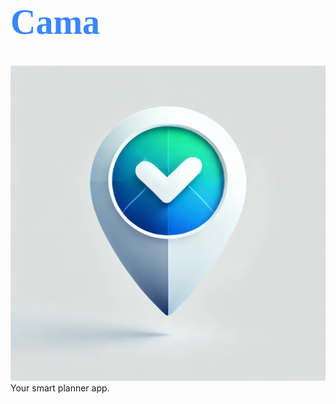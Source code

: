 <h1 style="color:#3A86FF; font-family: 'Montserrat'; font-size: 4em;">Cama</h1>

![image](config/cama-logo-white.webp) Your smart planner app.